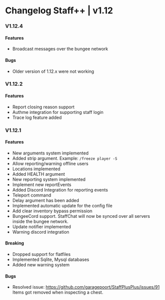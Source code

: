 # Changelog Staff++ | v1.12
### V1.12.4
#### Features
- Broadcast messages over the bungee network
#### Bugs
- Older version of 1.12.x were not working

### V1.12.2
#### Features
- Report closing reason support
- Authme integration for supporting staff login
- Trace log feature added

### V1.12.1
#### Features
- New arguments system implemented
- Added strip argument. Example: `/freeze player -S`
- Allow reporting/warning offline users
- Locations implemented
- Added HEALTH argument
- New reporting system implemented
- Implement new reportEvents
- Added Discord Integration for reporting events
- Teleport command 
- Delay argument has been added
- Implemented automatic update for the config file 
- Add clear inventory bypass permission
- BungeeCord support. StaffChat will now be synced over all servers inside the bungee network.
- Update notifier implemented
- Warning discord integration

#### Breaking
- Dropped support for flatfiles
- Implemented Sqlite, Mysql databases
- Added new warning system

#### Bugs
- Resolved issue: https://github.com/garagepoort/StaffPlusPlus/issues/91
Items got removed when inspecting a chest. 